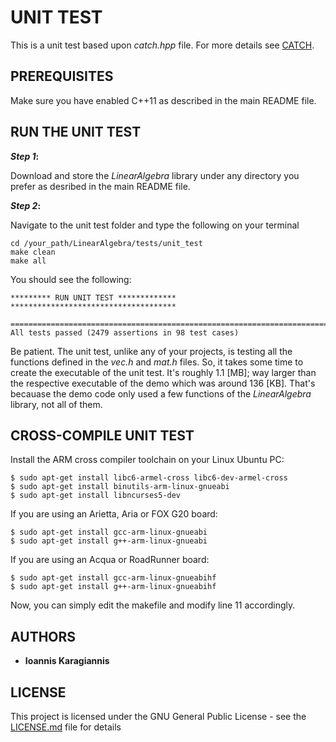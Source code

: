 # UNIT TEST

This is a unit test based upon *catch.hpp* file. For more details see [CATCH](https://github.com/philsquared/Catch).

## PREREQUISITES

Make sure you have enabled C++11 as described in the main README file.
 
## RUN THE UNIT TEST

**_Step 1_:**

Download and store the *LinearAlgebra* library  under any directory you prefer as desribed in the main README file.

**_Step 2_:**

Navigate to the unit test folder and type the following on your terminal

```
cd /your_path/LinearAlgebra/tests/unit_test
make clean
make all
```

You should see the following:

```
********* RUN UNIT TEST *************
*************************************
 
===============================================================================
All tests passed (2479 assertions in 98 test cases)

```
Be patient. The unit test, unlike any of your projects, is testing all the functions defined in the *vec.h* and *mat.h* files. So, it takes some time to create the executable of the unit test. It's roughly 1.1 [MB]; way larger than the respective executable of the demo which was around 136 [KB]. That's becauase the demo code only used a few functions of the *LinearAlgebra* library, not all of them. 


## CROSS-COMPILE UNIT TEST

Install the ARM cross compiler toolchain on your Linux Ubuntu PC:
```
$ sudo apt-get install libc6-armel-cross libc6-dev-armel-cross
$ sudo apt-get install binutils-arm-linux-gnueabi
$ sudo apt-get install libncurses5-dev
```
If you are using an Arietta, Aria or FOX G20 board:
```
$ sudo apt-get install gcc-arm-linux-gnueabi
$ sudo apt-get install g++-arm-linux-gnueabi
```
If you are using an Acqua or RoadRunner board:
```
$ sudo apt-get install gcc-arm-linux-gnueabihf
$ sudo apt-get install g++-arm-linux-gnueabihf
```

Now, you can simply edit the makefile and modify line 11 accordingly.


## AUTHORS

* **Ioannis Karagiannis** 

## LICENSE

This project is licensed under the GNU General Public License - see the [LICENSE.md](https://github.com/IoannisKaragiannis/LinearAlgebra/blob/master/LICENSE) file for details
